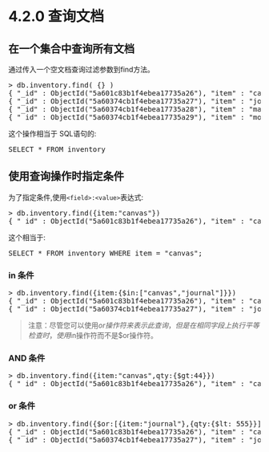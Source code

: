 # 4.2.0 查询文档

## 在一个集合中查询所有文档

通过传入一个空文档查询过滤参数到find方法。

<pre>
> db.inventory.find( {} )
{ "_id" : ObjectId("5a601c83b1f4ebea17735a26"), "item" : "canvas", "qty" : 100, "tags" : [ "cotton" ], "size" : { "h" : 28, "w" : 35.5, "uom" : "cm" } }
{ "_id" : ObjectId("5a60374cb1f4ebea17735a27"), "item" : "journal", "qty" : 25, "tags" : [ "blank", "red" ], "size" : { "h" : 14, "w" : 21, "uom" : "cm" } }
{ "_id" : ObjectId("5a60374cb1f4ebea17735a28"), "item" : "mat" }
{ "_id" : ObjectId("5a60374cb1f4ebea17735a29"), "item" : "mousepad" }
</pre>

这个操作相当于 SQL语句的:

<pre>
SELECT * FROM inventory
</pre>

## 使用查询操作时指定条件

为了指定条件,使用```<field>:<value>```表达式:

<pre>
> db.inventory.find({item:"canvas"})
{ "_id" : ObjectId("5a601c83b1f4ebea17735a26"), "item" : "canvas", "qty" : 100, "tags" : [ "cotton" ], "size" : { "h" : 28, "w" : 35.5, "uom" : "cm" } }
</pre>

这个相当于:

<pre>
SELECT * FROM inventory WHERE item = "canvas";
</pre>

### in 条件

<pre>
> db.inventory.find({item:{$in:["canvas","journal"]}})
{ "_id" : ObjectId("5a601c83b1f4ebea17735a26"), "item" : "canvas", "qty" : 100, "tags" : [ "cotton" ], "size" : { "h" : 28, "w" : 35.5, "uom" : "cm" } }
{ "_id" : ObjectId("5a60374cb1f4ebea17735a27"), "item" : "journal", "qty" : 25, "tags" : [ "blank", "red" ], "size" : { "h" : 14, "w" : 21, "uom" : "cm" } }
</pre>

>注意：尽管您可以使用$or操作符来表示此查询，但是在相同字段上执行平等检查时，使用$in操作符而不是$or操作符。

### AND 条件

<pre>
> db.inventory.find({item:"canvas",qty:{$gt:44}})
{ "_id" : ObjectId("5a601c83b1f4ebea17735a26"), "item" : "canvas", "qty" : 100, "tags" : [ "cotton" ], "size" : { "h" : 28, "w" : 35.5, "uom" : "cm" } }
</pre>

### or 条件

<pre>
> db.inventory.find({$or:[{item:"journal"},{qty:{$lt: 555}}]})
{ "_id" : ObjectId("5a601c83b1f4ebea17735a26"), "item" : "canvas", "qty" : 100, "tags" : [ "cotton" ], "size" : { "h" : 28, "w" : 35.5, "uom" : "cm" } }
{ "_id" : ObjectId("5a60374cb1f4ebea17735a27"), "item" : "journal", "qty" : 25, "tags" : [ "blank", "red" ], "size" : { "h" : 14, "w" : 21, "uom" : "cm" } }
</pre>